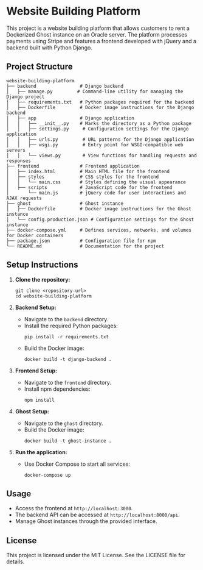 # Website Building Platform

This project is a website building platform that allows customers to rent a Dockerized Ghost instance on an Oracle server. The platform processes payments using Stripe and features a frontend developed with jQuery and a backend built with Python Django.

## Project Structure

```
website-building-platform
├── backend                # Django backend
│   ├── manage.py         # Command-line utility for managing the Django project
│   ├── requirements.txt   # Python packages required for the backend
│   ├── Dockerfile         # Docker image instructions for the Django backend
│   ├── app                # Django application
│   │   ├── __init__.py    # Marks the directory as a Python package
│   │   ├── settings.py     # Configuration settings for the Django application
│   │   ├── urls.py         # URL patterns for the Django application
│   │   ├── wsgi.py         # Entry point for WSGI-compatible web servers
│   │   └── views.py        # View functions for handling requests and responses
├── frontend               # Frontend application
│   ├── index.html         # Main HTML file for the frontend
│   ├── styles             # CSS styles for the frontend
│   │   └── main.css       # Styles defining the visual appearance
│   ├── scripts            # JavaScript code for the frontend
│       └── main.js        # jQuery code for user interactions and AJAX requests
├── ghost                  # Ghost instance
│   ├── Dockerfile         # Docker image instructions for the Ghost instance
│   └── config.production.json # Configuration settings for the Ghost instance
├── docker-compose.yml     # Defines services, networks, and volumes for Docker containers
├── package.json           # Configuration file for npm
└── README.md              # Documentation for the project
```

## Setup Instructions

1. **Clone the repository:**
   ```
   git clone <repository-url>
   cd website-building-platform
   ```

2. **Backend Setup:**
   - Navigate to the `backend` directory.
   - Install the required Python packages:
     ```
     pip install -r requirements.txt
     ```
   - Build the Docker image:
     ```
     docker build -t django-backend .
     ```

3. **Frontend Setup:**
   - Navigate to the `frontend` directory.
   - Install npm dependencies:
     ```
     npm install
     ```

4. **Ghost Setup:**
   - Navigate to the `ghost` directory.
   - Build the Docker image:
     ```
     docker build -t ghost-instance .
     ```

5. **Run the application:**
   - Use Docker Compose to start all services:
     ```
     docker-compose up
     ```

## Usage

- Access the frontend at `http://localhost:3000`.
- The backend API can be accessed at `http://localhost:8000/api`.
- Manage Ghost instances through the provided interface.

## License

This project is licensed under the MIT License. See the LICENSE file for details.